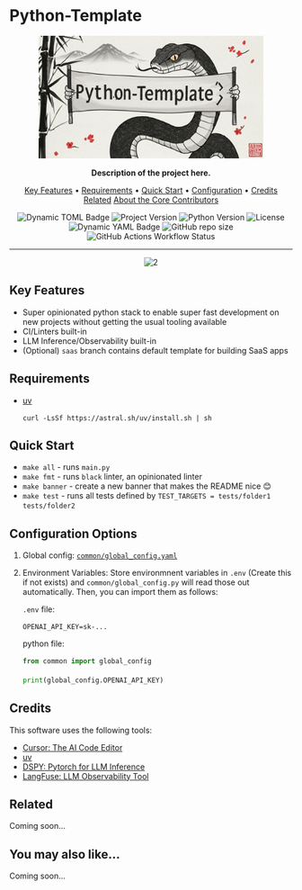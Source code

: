 # Python-Template

<p align="center">
  <img src="media/banner.png" alt="2" width="400">
</p>

<p align="center">
<b>Description of the project here. </b>
</p>

<p align="center">
<p align="center">
  <a href="#key-features">Key Features</a> •
  <a href="#requirements">Requirements</a> •
  <a href="#quick-start">Quick Start</a> •
  <a href="#configuration-options">Configuration</a> •
  <a href="#credits">Credits</a>
  <a href="#related">Related</a>
  <a href="#about-the-core-contributors">About the Core Contributors</a>
</p>

</p>

<p align="center">
  <img src="https://img.shields.io/badge/dynamic/toml?url=https%3A%2F%2Fraw.githubusercontent.com%2FMiyamura80%2FPython-Template%2Fmain%2Fpyproject.toml&query=%24.project.name&label=Project Name&color=purple" alt="Dynamic TOML Badge">
  <img alt="Project Version" src="https://img.shields.io/badge/dynamic/toml?url=https%3A%2F%2Fraw.githubusercontent.com%2FMiyamura80%2FPython-Template%2Fmain%2Fpyproject.toml&query=%24.project.version&label=version&color=blue">
  <img alt="Python Version" src="https://img.shields.io/badge/dynamic/toml?url=https%3A%2F%2Fraw.githubusercontent.com%2FMiyamura80%2FPython-Template%2Fmain%2Fpyproject.toml&query=%24.project['requires-python']&label=python&logo=python&color=blue">
  <img src="https://img.shields.io/badge/License-MIT-blue" alt="License">
  <img alt="Dynamic YAML Badge" src="https://img.shields.io/badge/dynamic/yaml?url=https%3A%2F%2Fraw.githubusercontent.com%2FMiyamura80%2FPython-Template%2Fmain%2Fcommon%2Fglobal_config.yaml&query=%24%5B%27model_name%27%5D&label=Model in Use&color=yellow">
  <img alt="GitHub repo size" src="https://img.shields.io/github/repo-size/Miyamura80/Python-Template">
  <img alt="GitHub Actions Workflow Status" src="https://img.shields.io/github/actions/workflow/status/Miyamura80/Python-Template/test_target_tests.yaml?branch=main">

</p>

--- 

<p align="center">
  <img src="media/creating_banner.gif" alt="2" width="600">
</p>


## Key Features

- Super opinionated python stack to enable super fast development on new projects without getting the usual tooling available
- CI/Linters built-in
- LLM Inference/Observability built-in
- (Optional) `saas` branch contains default template for building SaaS apps

## Requirements

- [uv](https://docs.astral.sh/uv/)
  ```
  curl -LsSf https://astral.sh/uv/install.sh | sh
  ```

## Quick Start

- `make all` - runs `main.py`
- `make fmt` - runs `black` linter, an opinionated linter
- `make banner` - create a new banner that makes the README nice 😊
- `make test` - runs all tests defined by `TEST_TARGETS = tests/folder1 tests/folder2`



## Configuration Options

1. Global config: [`common/global_config.yaml`](common/global_config.yaml)
2. Environment Variables: Store environmnent variables in `.env` (Create this if not exists) and `common/global_config.py`  will read those out automatically. Then, you can import them as follows:

    `.env` file:
    ```env
    OPENAI_API_KEY=sk-...
    ```
    python file:
    ```python
    from common import global_config

    print(global_config.OPENAI_API_KEY)
    ```

## Credits

This software uses the following tools:
- [Cursor: The AI Code Editor](cursor.com)
- [uv](https://docs.astral.sh/uv/)
- [DSPY: Pytorch for LLM Inference](https://dspy.ai/)
- [LangFuse: LLM Observability Tool](https://langfuse.com/)

## Related

Coming soon...

## You may also like...

Coming soon...


